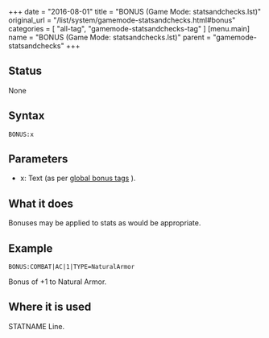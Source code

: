 +++
date = "2016-08-01"
title = "BONUS (Game Mode: statsandchecks.lst)"
original_url = "/list/system/gamemode-statsandchecks.html#bonus"
categories = [ "all-tag", "gamemode-statsandchecks-tag" ]
[menu.main]
    name = "BONUS (Game Mode: statsandchecks.lst)"
    parent = "gamemode-statsandchecks"
+++

## Status

None

## Syntax

`BONUS:x`

## Parameters

-   x: Text (as per [global bonus
    tags](/list/global/bonus.html) ).



What it does
------------

Bonuses may be applied to stats as would be appropriate.

Example
-------

`BONUS:COMBAT|AC|1|TYPE=NaturalArmor`

Bonus of +1 to Natural Armor.

Where it is used
----------------

STATNAME Line.

